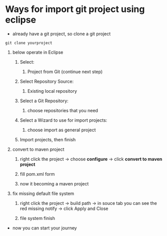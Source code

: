 # Ways for import git project using eclipse

- already have a git project, so clone a git project

```git
git clone yourproject
```

1. below operate in Eclipse
   1. Select:
      1. Project from Git (continue next step)

   2. Select Repository Source:
      1. Existing local repository

   3. Select a Git Repository:
      1. choose repositories that you need

   4. Select a Wizard to use for import projects:
      1. choose import as general project

   5. Import projects, then finish

1. convert to maven project
   1. right click the project -> choose **configure** -> click **convert to maven project**

   2. fill pom.xml form

   3. now it becoming a maven project

1. fix missing default file system
   1. right click the project -> build path -> in souce tab you can see the red missing notify -> click Apply and Close

   1. file system finish

- now you can start your journey
